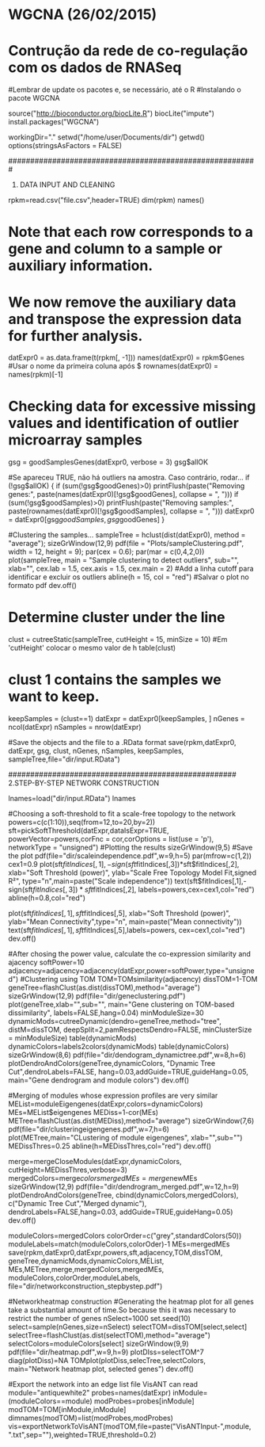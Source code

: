 # WGCNA (26/02/2015)
# Contrução da rede de co-regulação com os dados de RNASeq
#Lembrar de update os pacotes e, se necessário, até o R
#Instalando o pacote WGCNA

source("http://bioconductor.org/biocLite.R")
biocLite("impute")
install.packages("WGCNA")

workingDir="."
setwd("/home/user/Documents/dir")
getwd()
options(stringsAsFactors = FALSE)

#########################################################
1. DATA INPUT AND CLEANING

rpkm=read.csv("file.csv",header=TRUE)
dim(rpkm)
names()

# Note that each row corresponds to a gene and column to a sample or auxiliary information.
# We now remove the auxiliary data and transpose the expression data for further analysis.
datExpr0 = as.data.frame(t(rpkm[, -1]))
names(datExpr0) = rpkm$Genes                      #Usar o nome da primeira coluna após $
rownames(datExpr0) = names(rpkm)[-1]

# Checking data for excessive missing values and identification of outlier microarray samples
gsg = goodSamplesGenes(datExpr0, verbose = 3)
gsg$allOK

#Se apareceu TRUE, não há outliers na amostra. Caso contrário, rodar...
if (!gsg$allOK)
    {
    if (sum(!gsg$goodGenes)>0)
    printFlush(paste("Removing genes:", paste(names(datExpr0)[!gsg$goodGenes], collapse = ", ")))
    if (sum(!gsg$goodSamples)>0)
    printFlush(paste("Removing samples:", paste(rownames(datExpr0)[!gsg$goodSamples], collapse = ", ")))
    datExpr0 = datExpr0[gsg$goodSamples, gsg$goodGenes]
    }

#Clustering the samples...
sampleTree = hclust(dist(datExpr0), method = "average");
sizeGrWindow(12,9)
pdf(file = "Plots/sampleClustering.pdf", width = 12, height = 9);
par(cex = 0.6);
par(mar = c(0,4,2,0))
plot(sampleTree, main = "Sample clustering to detect outliers", sub="", xlab="", cex.lab = 1.5,
    cex.axis = 1.5, cex.main = 2)
#Add a linha cutoff para identificar e excluir os outliers
abline(h = 15, col = "red") 
#Salvar o plot no formato pdf
dev.off()

# Determine cluster under the line
clust = cutreeStatic(sampleTree, cutHeight = 15, minSize = 10)              #Em 'cutHeight' colocar o mesmo valor de h
table(clust)
# clust 1 contains the samples we want to keep.
keepSamples = (clust==1)
datExpr = datExpr0[keepSamples, ]
nGenes = ncol(datExpr)
nSamples = nrow(datExpr)

#Save the objects and the file to a .RData format
save(rpkm,datExpr0, datExpr, gsg, clust, nGenes, nSamples,
keepSamples, sampleTree,file="dir/input.RData")

####################################################
2.STEP-BY-STEP NETWORK CONSTRUCTION

lnames=load("dir/input.RData")
lnames

#Choosing a soft-threshold to fit a scale-free topology to the network
powers=c(c(1:10)),seq(from=12,to=20,by=2))
sft=pickSoftThreshold(datExpr,dataIsExpr=TRUE,
    powerVector=powers,corFnc = cor,corOptions = list(use = 'p'),
    networkType = "unsigned")
#Plotting the results
sizeGrWindow(9,5)
#Save the plot
pdf(file="dir/scaleindependence.pdf",w=9,h=5)
par(mfrow=c(1,2))
cex1=0.9
plot(sft$fitIndices[,1],-sign(sft$fitIndices[,3])*sft$fitIndices[,2],
    xlab="Soft Threshold (power)",
    ylab="Scale Free Topology Model Fit,signed R²",
    type="n",main=paste("Scale independence"))
text(sft$fitIndices[,1],-sign(sft$fitIndices[,3])*sft$fitIndices[,2],
    labels=powers,cex=cex1,col="red")
abline(h=0.8,col="red")

plot(sft$fitIndices[,1],sft$fitIndices[,5],
    xlab="Soft Threshold (power)",
    ylab="Mean Connectivity",type="n",
    main=paste("Mean connectivity"))
text(sft$fitIndices[,1],sft$fitIndices[,5],labels=powers,
    cex=cex1,col="red")
dev.off()

#After chosing the power value, calculate the co-expression similarity and ajacency
softPower=10
adjacency=adjacency=adjacency(datExpr,power=softPower,type="unsigned")
#Clustering using TOM
TOM=TOMsimilarity(adjacency)
dissTOM=1-TOM
geneTree=flashClust(as.dist(dissTOM),method="average")
sizeGrWindow(12,9)
pdf(file="dir/geneclustering.pdf")
plot(geneTree,xlab="",sub="",
    main="Gene clustering on TOM-based dissimilarity",
    labels=FALSE,hang=0.04)
minModuleSize=30
dynamicMods=cutreeDynamic(dendro=geneTree,method="tree", distM=dissTOM,
    deepSplit=2,pamRespectsDendro=FALSE,
    minClusterSize = minModuleSize)
table(dynamicMods)
dynamicColors=labels2colors(dynamicMods)
table(dynamicColors)
sizeGrWindow(8,6)
pdf(file="dir/dendogram_dynamictree.pdf",w=8,h=6)
plotDendroAndColors(geneTree,dynamicColors,
    "Dynamic Tree Cut",dendroLabels=FALSE,
    hang=0.03,addGuide=TRUE,guideHang=0.05,
    main="Gene dendrogram and module colors")
dev.off()

#Merging of modules whose expression profiles are very similar
MEList=moduleEigengenes(datExpr,colors=dynamicColors)
MEs=MEList$eigengenes
MEDiss=1-cor(MEs)
METree=flashClust(as.dist(MEDiss),method="average")
sizeGrWindow(7,6)
pdf(file="dir/clusteringeigengenes.pdf",w=7,h=6)
plot(METree,main="CLustering of module eigengenes",
    xlab="",sub="")
MEDissThres=0.25
abline(h=MEDissThres,col="red")
dev.off()

merge=mergeCloseModules(datExpr,dynamicColors,
    cutHeight=MEDissThres,verbose=3)
mergedColors=merge$colors
mergedMEs=merge$newMEs
sizeGrWindow(12,9)
pdf(file="dir/dendrogram_merged.pdf",w=12,h=9)
plotDendroAndColors(geneTree, cbind(dynamicColors,mergedColors),
    c("Dynamic Tree Cut","Merged dynamic"),
    dendroLabels=FALSE,hang=0.03,
    addGuide=TRUE,guideHang=0.05)
dev.off()

moduleColors=mergedColors
colorOrder=c("grey",standardColors(50))
moduleLabels=match(moduleColors,colorOder)-1
MEs=mergedMEs
save(rpkm,datExpr0,datExpr,powers,sft,adjacency,TOM,dissTOM,
    geneTree,dynamicMods,dynamicColors,MEList,
    MEs,METree,merge,mergedColors,mergedMEs,
    moduleColors,colorOrder,moduleLabels,
    file="dir/networkconstruction_stepbystep.pdf")

#Networkheatmap construction
#Generating the heatmap plot for all genes take a substantial amount of time.So because this 
it was necessary to restrict the number of genes
nSelect=1000
set.seed(10)
select=sample(nGenes,size=nSelect)
selectTOM=dissTOM[select,select]
selectTree=flashClust(as.dist(selectTOM),method="average")
selectColors=moduleColors[select]
sizeGrWindow(9,9)
pdf(file="dir/heatmap.pdf",w=9,h=9)
plotDIss=selectTOM^7
diag(plotDiss)=NA
TOMplot(plotDiss,selecTree,selectColors,
    main="Network heatmap plot, selected genes")
dev.off()

#Export the network into an edge list file VisANT can read
module="antiquewhite2"
probes=names(datExpr)
inModule=(moduleColors==module)
modProbes=probes[inModule]
modTOM=TOM[inModule,inModule]
dimnames(modTOM)=list(modProbes,modProbes)
vis=exportNetworkToVisANT(modTOM,file=paste("VisANTInput-",module,
".txt",sep=""),weighted=TRUE,threshold=0.2)








